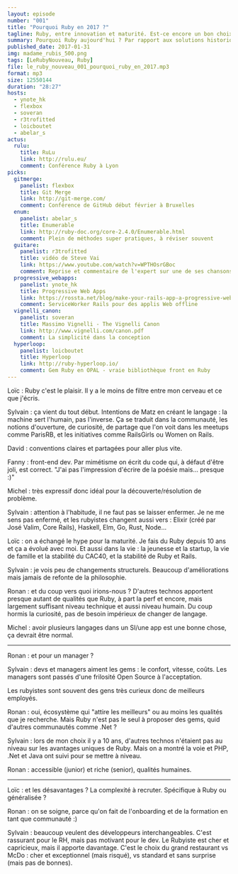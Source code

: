 ```yaml
---
layout: episode
number: "001"
title: "Pourquoi Ruby en 2017 ?"
tagline: Ruby, entre innovation et maturité. Est-ce encore un bon choix ?
summary: Pourquoi Ruby aujourd'hui ? Par rapport aux solutions historiques ? Aux nouvelles technos ?
published_date: 2017-01-31
img: madame_rubis_500.png
tags: [LeRubyNouveau, Ruby]
file: le_ruby_nouveau_001_pourquoi_ruby_en_2017.mp3
format: mp3
size: 12550144
duration: "28:27"
hosts:
  - ynote_hk
  - flexbox
  - soveran
  - r3trofitted
  - loicboutet
  - abelar_s
actus:
  rulu:
    title: RuLu
    link: http://rulu.eu/
    comment: Conférence Ruby à Lyon
picks:
  gitmerge:
    panelist: flexbox
    title: Git Merge
    link: http://git-merge.com/
    comment: Conférence de GitHub début février à Bruxelles
  enum:
    panelist: abelar_s
    title: Enumerable
    link: http://ruby-doc.org/core-2.4.0/Enumerable.html
    comment: Plein de méthodes super pratiques, à réviser souvent
  guitare:
    panelist: r3trofitted
    title: vidéo de Steve Vai
    link: https://www.youtube.com/watch?v=WPTHOsrGBoc
    comment: Reprise et commentaire de l'expert sur une de ses chansons
  progressive_webapps:
    panelist: ynote_hk
    title: Progressive Web Apps
    link: https://rossta.net/blog/make-your-rails-app-a-progressive-web-app.html
    comment: ServiceWorker Rails pour des applis Web offline
  vignelli_canon:
    panelist: soveran
    title: Massimo Vignelli - The Vignelli Canon
    link: http://www.vignelli.com/canon.pdf
    comment: La simplicité dans la conception
  hyperloop:
    panelist: loicboutet
    title: Hyperloop
    link: http://ruby-hyperloop.io/
    comment: Gem Ruby en OPAL - vraie bibliothèque front en Ruby
---
```


Loïc : Ruby c'est le plaisir.
Il y a le moins de filtre entre mon cerveau et ce que j'écris.

Sylvain : ça vient du tout début.
Intentions de Matz en créant le langage : la machine sert l'humain, pas l'inverse.
Ça se traduit dans la communauté, les notions d'ouverture, de curiosité, de partage que l'on voit dans les meetups comme ParisRB, et les initiatives comme RailsGirls ou Women on Rails.

David : conventions claires et partagées pour aller plus vite.

Fanny : front-end dev.
Par mimétisme on écrit du code qui, à défaut d'être joli, est correct.
"J'ai pas l'impression d'écrire de la poésie mais... presque :)"

Michel : très expressif donc idéal pour la découverte/résolution de problème.

Sylvain : attention à l'habitude, il ne faut pas se laisser enfermer.
Je ne me sens pas enfermé, et les rubyistes changent aussi vers :
Elixir (créé par José Valim, Core Rails), Haskell, Elm, Go, Rust, Node...

Loïc : on a échangé le hype pour la maturité.
Je fais du Ruby depuis 10 ans et ça a évolué avec moi.
Et aussi dans la vie : la jeunesse et la startup,
la vie de famille et la stabilité du CAC40,
et la stabilité de Ruby et Rails.

Sylvain : je vois peu de changements structurels.
Beaucoup d'améliorations mais jamais de refonte de la philosophie.

Ronan : et du coup vers quoi irions-nous ?
D'autres technos apportent presque autant de qualités que Ruby,
à part la perf et encore,
mais largement suffisant niveau technique et aussi niveau humain.
Du coup hormis la curiosité, pas de besoin impérieux de changer de langage.

Michel : avoir plusieurs langages dans un SI/une app est une bonne chose,
ça devrait être normal.

---

Ronan : et pour un manager ?

Sylvain : devs et managers aiment les gems : le confort, vitesse, coûts.
Les managers sont passés d'une frilosité Open Source à l'acceptation.

Les rubyistes sont souvent des gens très curieux donc de meilleurs employés.

Ronan : oui, écosystème qui "attire les meilleurs" ou au moins les qualités que je recherche.
Mais Ruby n'est pas le seul à proposer des gems, quid d'autres communautés comme .Net ?

Sylvain : lors de mon choix il y a 10 ans, d'autres technos n'étaient pas au niveau sur les avantages uniques de Ruby. Mais on a montré la voie et PHP, .Net et Java ont suivi pour se mettre à niveau.

Ronan : accessible (junior) et riche (senior), qualités humaines.

---

Loïc : et les désavantages ? La complexité à recruter.
Spécifique à Ruby ou généralisée ?

Ronan : on se soigne, parce qu'on fait de l'onboarding et de la formation en tant que communauté :)

Sylvain : beaucoup veulent des développeurs interchangeables.
C'est rassurant pour le RH, mais pas motivant pour le dev.
Le Rubyiste est cher et capricieux, mais il apporte davantage.
C'est le choix du grand restaurant vs McDo : cher et exceptionnel (mais risqué), vs standard et sans surprise (mais pas de bonnes).
